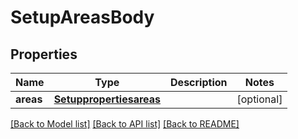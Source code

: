 # SetupAreasBody

## Properties
Name | Type | Description | Notes
------------ | ------------- | ------------- | -------------
**areas** | [**Setuppropertiesareas**](Setuppropertiesareas.md) |  | [optional] 

[[Back to Model list]](../README.md#documentation-for-models) [[Back to API list]](../README.md#documentation-for-api-endpoints) [[Back to README]](../README.md)

